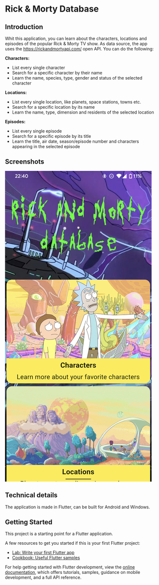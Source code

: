 # Rick & Morty Database

## Introduction

Whit this application, you can learn about the characters, locations and episodes of the popular Rick & Morty TV show. As data source, the app uses the https://rickandmortyapi.com/ open API. You can do the following:

**Characters:**

- List every single character
- Search for a specific character by their name
- Learn the name, species, type, gender and status of the selected character

**Locations:**

- List every single location, like planets, space stations, towns etc.
- Search for a specific location by its name
- Learn the name, type, dimension and residents of the selected location 

**Episodes:**

- List every single episode
- Search for a specific episode by its title
- Learn the title, air date, season/episode number and characters appearing in the selected episode

## Screenshots

![This is an image](/screenshots/Screenshot_20220524-224051.png)

## Technical details

The application is made in Flutter, can be built for Android and Windows.

## Getting Started

This project is a starting point for a Flutter application.

A few resources to get you started if this is your first Flutter project:

- [Lab: Write your first Flutter app](https://docs.flutter.dev/get-started/codelab)
- [Cookbook: Useful Flutter samples](https://docs.flutter.dev/cookbook)

For help getting started with Flutter development, view the
[online documentation](https://docs.flutter.dev/), which offers tutorials,
samples, guidance on mobile development, and a full API reference.
